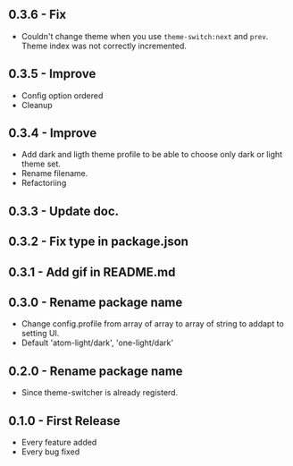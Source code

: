 ## 0.3.6 - Fix
* Couldn't change theme when you use `theme-switch:next` and `prev`. Theme index was not correctly incremented.

## 0.3.5 - Improve
* Config option ordered
* Cleanup

## 0.3.4 - Improve
* Add dark and ligth theme profile to be able to choose only dark or light theme set.
* Rename filename.
* Refactoriing

## 0.3.3 - Update doc.
## 0.3.2 - Fix type in package.json
## 0.3.1 - Add gif in README.md
## 0.3.0 - Rename package name
* Change config.profile from array of array to array of string to addapt to setting UI.
* Default 'atom-light/dark', 'one-light/dark'

## 0.2.0 - Rename package name
* Since theme-switcher is already registerd.
## 0.1.0 - First Release
* Every feature added
* Every bug fixed
